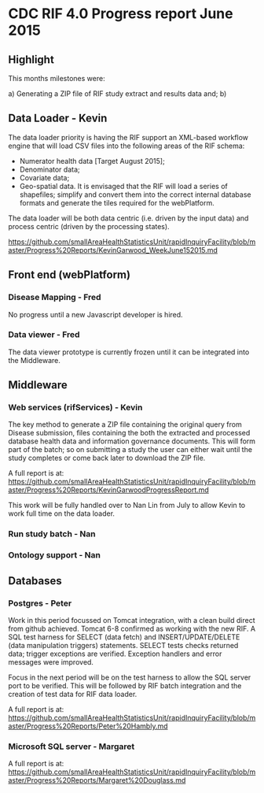 # CDC RIF 4.0 Progress report June 2015

## Highlight

This months milestones were:

a) Generating a ZIP file of RIF study extract and results data and;
b)  

## Data Loader - Kevin

The data loader priority is having the RIF support an XML-based workflow engine that will load CSV files into the following areas 
of the RIF schema:

* Numerator health data [Target August 2015];
* Denominator data;
* Covariate data;
* Geo-spatial data. It is envisaged that the RIF will load a series of shapefiles; simplify and convert 
  them into the correct internal database formats and generate the tiles required for the webPlatform.

The data loader will be both data centric (i.e. driven by the input data) and process centric (driven by 
the processing states). 
  
https://github.com/smallAreaHealthStatisticsUnit/rapidInquiryFacility/blob/master/Progress%20Reports/KevinGarwood_WeekJune152015.md
  
## Front end (webPlatform)

### Disease Mapping - Fred

No progress until a new Javascript developer is hired.

### Data viewer - Fred

The data viewer prototype is currently frozen until it can be integrated into the Middleware.

## Middleware

### Web services (rifServices) - Kevin

The key method to generate a ZIP file containing the original query from Disease submission, files containing the both the 
extracted and processed database health data and information governance documents. This will form part of the batch; so on submitting a 
study the user can either wait until the study completes or come back later to download the ZIP file.

A full report is at: https://github.com/smallAreaHealthStatisticsUnit/rapidInquiryFacility/blob/master/Progress%20Reports/KevinGarwoodProgressReport.md

This work will be fully handled over to Nan Lin from July to allow Kevin to work full time on the data loader. 

### Run study batch - Nan

### Ontology support - Nan

## Databases

### Postgres - Peter

Work in this period focussed on Tomcat integration, with a clean build direct from github achieved. Tomcat 6-8 confirmed 
as working with the new RIF. A SQL test harness for SELECT (data fetch) and INSERT/UPDATE/DELETE (data manipulation triggers) statements. 
SELECT tests checks returned data; trigger exceptions are verified. Exception handlers and error messages were improved.

Focus in the next period will be on the test harness to allow the SQL server port to be verified. This will be followed 
by RIF batch integration and the creation of test data for RIF data loader.

A full report is at: https://github.com/smallAreaHealthStatisticsUnit/rapidInquiryFacility/blob/master/Progress%20Reports/Peter%20Hambly.md

### Microsoft SQL server - Margaret

A full report is at: https://github.com/smallAreaHealthStatisticsUnit/rapidInquiryFacility/blob/master/Progress%20Reports/Margaret%20Douglass.md



 

 
